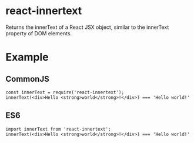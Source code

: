 # react-innertext
Returns the innerText of a React JSX object, similar to the innerText property of DOM elements.

# Example

## CommonJS
```JS
const innerText = require('react-innertext');
innerText(<div>Hello <strong>world</strong>!</div>) === 'Hello world!'
```

## ES6
```JS
import innerText from 'react-innertext';
innerText(<div>Hello <strong>world</strong>!</div>) === 'Hello world!'
```
